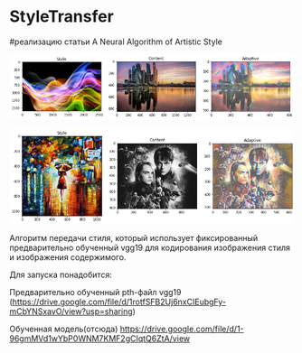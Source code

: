 # StyleTransfer

#реализацию статьи A Neural Algorithm of Artistic Style

![alt-текст](https://github.com/sw-shar/StyleTransfer/raw/main/Ex/Ex01.png "Пример 1")

![alt-текст](https://github.com/sw-shar/StyleTransfer/raw/main/Ex/Ex02.png "Пример 2")
	
	
Алгоритм передачи стиля, который использует фиксированный предварительно обученный vgg19
для кодирования изображения стиля и изображения содержимого.
	
Для запуска понадобится:

Предварительно обученный pth-файл vgg19 (https://drive.google.com/file/d/1rotfSFB2Uj6nxCIEubgFy-mCbYNSxavO/view?usp=sharing)

Обученная модель(отсюда) https://drive.google.com/file/d/1-96gmMVd1wYbP0WNM7KMF2gCIqtQ6ZtA/view	
